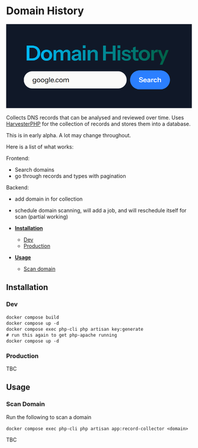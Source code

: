 # Domain History

![Domain History Record Scanner](assets/domain_history.png)

Collects DNS records that can be analysed and reviewed over time. Uses [HarvesterPHP](https://github.com/danwats/HarvesterPHP) for the collection of records and stores them into a database.

This is in early alpha. A lot may change throughout.

Here is a list of what works:

Frontend:
- Search domains
- go through records and types with pagination

Backend:
- add domain in for collection
- schedule domain scanning, will add a job, and will reschedule itself for scan (partial working)

- [**Installation**](#installation)
    - [Dev](#dev)
    - [Production](#production)

- [**Usage**](#Usage)
    - [Scan domain](#scan-domain)

## Installation

### Dev

```
docker compose build
docker compose up -d
docker compose exec php-cli php artisan key:generate
# run this again to get php-apache running
docker compose up -d
```

### Production
TBC


## Usage
### Scan Domain
Run the following to scan a domain
```
docker compose exec php-cli php artisan app:record-collector <domain>
```

TBC
